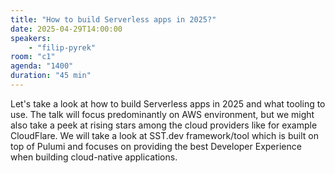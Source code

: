 ```yaml
---
title: "How to build Serverless apps in 2025?"
date: 2025-04-29T14:00:00
speakers:
    - "filip-pyrek"
room: "c1"
agenda: "1400"
duration: "45 min"
---
```


Let's take a look at how to build Serverless apps in 2025 and what tooling to use. The talk will focus predominantly on AWS environment, but we might also take a peek at rising stars among the cloud providers like for example CloudFlare. We will take a look at SST.dev framework/tool which is built on top of Pulumi and focuses on providing the best Developer Experience when building cloud-native applications.
